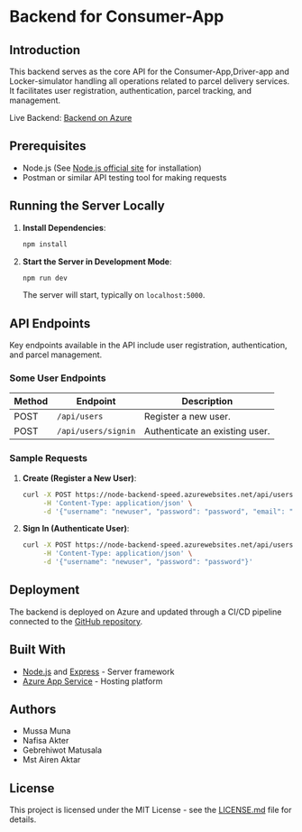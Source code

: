 # Backend for Consumer-App

## Introduction

This backend serves as the core API for the Consumer-App,Driver-app and Locker-simulator handling all operations related to parcel delivery services. It facilitates user registration, authentication, parcel tracking, and management.

Live Backend: [Backend on Azure](https://node-backend-speed.azurewebsites.net)

## Prerequisites

- Node.js (See [Node.js official site](https://nodejs.org/en/) for installation)
- Postman or similar API testing tool for making requests

## Running the Server Locally

1. **Install Dependencies**:
   ```bash
   npm install
   ```
2. **Start the Server in Development Mode**:
   ```bash
   npm run dev
   ```
   The server will start, typically on `localhost:5000`.

## API Endpoints

Key endpoints available in the API include user registration, authentication, and parcel management.

### Some User Endpoints

| Method | Endpoint            | Description                    |
| ------ | ------------------- | ------------------------------ |
| POST   | `/api/users`        | Register a new user.           |
| POST   | `/api/users/signin` | Authenticate an existing user. |

### Sample Requests

1. **Create (Register a New User)**:

   ```bash
   curl -X POST https://node-backend-speed.azurewebsites.net/api/users \
        -H 'Content-Type: application/json' \
        -d '{"username": "newuser", "password": "password", "email": "newuser@example.com"}'
   ```

2. **Sign In (Authenticate User)**:
   ```bash
   curl -X POST https://node-backend-speed.azurewebsites.net/api/users/signin \
        -H 'Content-Type: application/json' \
        -d '{"username": "newuser", "password": "password"}'
   ```

## Deployment

The backend is deployed on Azure and updated through a CI/CD pipeline connected to the [GitHub repository](https://github.com/Speed-Delivery/backend.git).

## Built With

- [Node.js](https://nodejs.org/) and [Express](https://expressjs.com/) - Server framework
- [Azure App Service](https://azure.microsoft.com/en-us/services/app-service/) - Hosting platform

## Authors

- Mussa Muna
- Nafisa Akter
- Gebrehiwot Matusala
- Mst Airen Aktar

## License

This project is licensed under the MIT License - see the [LICENSE.md](LICENSE.md) file for details.
